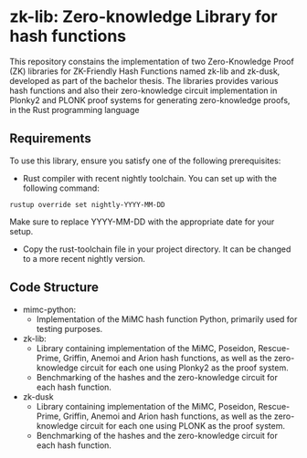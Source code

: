 # zk-lib: Zero-knowledge Library for hash functions

This repository constains the implementation of two Zero-Knowledge Proof (ZK) libraries for ZK-Friendly Hash Functions named zk-lib and zk-dusk, developed as part of the bachelor thesis. The libraries provides various hash functions and also their zero-knowledge circuit implementation in Plonky2 and PLONK proof systems for generating zero-knowledge proofs, in the Rust programming language

## Requirements
To use this library, ensure you satisfy one of the following prerequisites:

- Rust compiler with recent nightly toolchain. You can set up with the following command:

```
rustup override set nightly-YYYY-MM-DD
```
Make sure to replace YYYY-MM-DD with the appropriate date for your setup.

- Copy the rust-toolchain file in your project directory. It can be changed to a more recent nightly version.

## Code Structure

- mimc-python: 
    - Implementation of the MiMC hash function Python, primarily used for testing purposes.
- zk-lib: 
    - Library containing implementation of the MiMC, Poseidon, Rescue-Prime, Griffin, Anemoi and Arion hash functions, as well as the zero-knowledge circuit for each one using Plonky2 as the proof system.
    - Benchmarking of the hashes and the zero-knowledge circuit for each hash function.
- zk-dusk
    - Library containing implementation of the MiMC, Poseidon, Rescue-Prime, Griffin, Anemoi and Arion hash functions, as well as the zero-knowledge circuit for each one using PLONK as the proof system.
    - Benchmarking of the hashes and the zero-knowledge circuit for each hash function.
